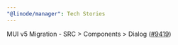 ```yaml
---
"@linode/manager": Tech Stories
---
```


MUI v5 Migration - SRC > Components > Dialog ([#9419](https://github.com/linode/manager/pull/9419))
